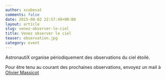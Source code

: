 ```yaml
---
author: xcubesat
comments: false
date: 2015-08-02 22:57:49+00:00
layout: article
slug: venez-observer-le-ciel
title: Venez observer le ciel
teaser: observation.jpg
category: event
---
```

AstronautiX organise périodiquement des observations du ciel étoilé.

Pour être tenu au courant des prochaines observations, envoyez un mail à [Olivier Massicot](olivier.massicot@polytechnique.edu)

